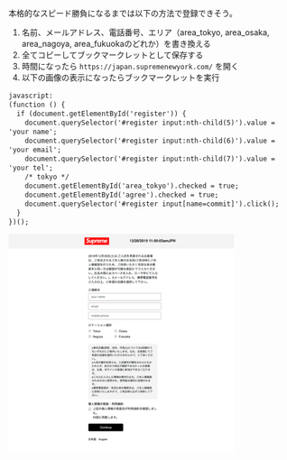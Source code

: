 本格的なスピード勝負になるまでは以下の方法で登録できそう。

1. 名前、メールアドレス、電話番号、エリア（area_tokyo, area_osaka, area_nagoya, area_fukuokaのどれか）を書き換える
1. 全てコピーしてブックマークレットとして保存する
1. 時間になったら `https://japan.supremenewyork.com/` を開く
1. 以下の画像の表示になったらブックマークレットを実行

```
javascript:
(function () {
  if (document.getElementById('register')) {
    document.querySelector('#register input:nth-child(5)').value = 'your name';
    document.querySelector('#register input:nth-child(6)').value = 'your email';
    document.querySelector('#register input:nth-child(7)').value = 'your tel';
    /* tokyo */
    document.getElementById('area_tokyo').checked = true;
    document.getElementById('agree').checked = true;
    document.querySelector('#register input[name=commit]').click();
  }
})();
```

<img src="art/registration.png" width="400px"/>
